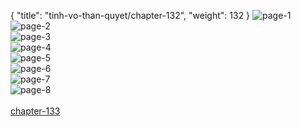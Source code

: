 { "title": "tinh-vo-than-quyet/chapter-132", "weight": 132 }
<img src="tinh-vo-than-quyet_0132_01-d0a2e2e7a46f799049a9c98892a1277c.webp" alt="page-1" origin="http://1.bp.blogspot.com/-S5ulj3dVK2I/Wr9BnjXXvHI/AAAAAAAANSE/SoxzbVQJljo0z1jo-Sbu0W7S6uIms9yCwCLcBGAs/s1600/1.jpg?imgmax=0"><br/>
<img src="tinh-vo-than-quyet_0132_02-e13432a2c76f81cb4ff5210438a1eae7.webp" alt="page-2" origin="http://1.bp.blogspot.com/-aMxK6MHhPZs/Wr9Bn_MDB_I/AAAAAAAANSI/a71p-cd58Jg_Hp_ouRm9AqZL0Vi2X9GTQCLcBGAs/s1600/2.jpg?imgmax=0"><br/>
<img src="tinh-vo-than-quyet_0132_03-89013b9bd486173a81a4435d098eb5c1.webp" alt="page-3" origin="http://1.bp.blogspot.com/-MyFH51eWNIU/Wr9Bn_JEFNI/AAAAAAAANSM/LpyEY_SKVbgJMEXvWk7toa0DRDV0o66CQCLcBGAs/s1600/3.jpg?imgmax=0"><br/>
<img src="tinh-vo-than-quyet_0132_04-23ff7c85d03819a8e454f8c2f4761e9a.webp" alt="page-4" origin="http://1.bp.blogspot.com/-8x06c-63HD0/Wr9BoQcf9wI/AAAAAAAANSQ/NWUwnv0r0VcHHeW6npYhGJxejJZ-jB2FQCLcBGAs/s1600/4.jpg?imgmax=0"><br/>
<img src="tinh-vo-than-quyet_0132_05-b94a6bcba245b447d9e36ba5c035ab5e.webp" alt="page-5" origin="http://1.bp.blogspot.com/-QvPmQh0uTpU/Wr9Bo3rfPVI/AAAAAAAANSY/IXmMXdlo5YUWnGVqt29t4DvGv7kMHP09ACLcBGAs/s1600/5.jpg?imgmax=0"><br/>
<img src="tinh-vo-than-quyet_0132_06-041b365d3d11c602cfdc8836f6375187.webp" alt="page-6" origin="http://1.bp.blogspot.com/-nDdJznaM6uY/Wr9Bo53dnKI/AAAAAAAANSU/zO339JVAk9Yw-mpp6dZ4VkDyheODJurwwCLcBGAs/s1600/6.jpg?imgmax=0"><br/>
<img src="tinh-vo-than-quyet_0132_07-9cd4852f3cb60adda910ef47f2408962.webp" alt="page-7" origin="http://1.bp.blogspot.com/-vtj20341QXc/Wr9Bo0amJVI/AAAAAAAANSc/_drU2sxwzO0pHEQf_7GKo-GAs217GvdQwCLcBGAs/s1600/7.jpg?imgmax=0"><br/>
<img src="tinh-vo-than-quyet_0132_08-850x1217-fd7a9b996b99b02b3a54f04930d5a231.webp" alt="page-8" origin="http://1.bp.blogspot.com/-DEpnCIzL_34/Wr9Bp9dszGI/AAAAAAAANSg/OM1vUY1vtQUTwFfFHwSeT3iwod0hw-nOwCLcBGAs/s1600/8.jpg?imgmax=0"><br/>
<br/><a class="nextchap" href="/tinh-vo-than-quyet/chapter-133">chapter-133</a>

